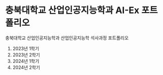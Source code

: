 # 충북대학교 산업인공지능학과 AI-Ex 포트폴리오

충북대학교 산업인공지능학과 산업인공지능학 석사과정 포트폴리오

1. 2023년 1학기
2. 2023년 2학기
3. 2024년 1학기
4. 2024년 2학기
